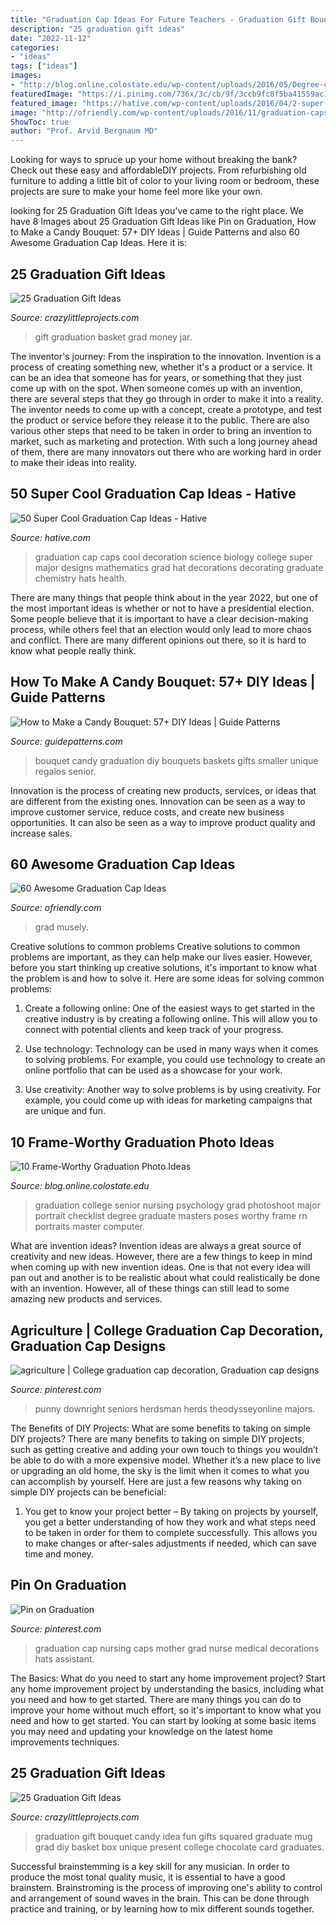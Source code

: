 ```yaml
---
title: "Graduation Cap Ideas For Future Teachers - Graduation Gift Bouquet Candy Idea Fun Gifts Squared Graduate Mug Grad Diy Basket Box Unique Present College Chocolate Card Graduates"
description: "25 graduation gift ideas"
date: "2022-11-12"
categories:
- "ideas"
tags: ["ideas"]
images:
- "http://blog.online.colostate.edu/wp-content/uploads/2016/05/Degree-checklist-photo.jpg"
featuredImage: "https://i.pinimg.com/736x/3c/cb/9f/3ccb9fc8f5ba41559ac1a81665eee39f.jpg"
featured_image: "https://hative.com/wp-content/uploads/2016/04/2-super-cool-graduation-cap-ideas.jpg"
image: "http://ofriendly.com/wp-content/uploads/2016/11/graduation-caps/7-graduation-cap-ideas.jpg"
ShowToc: true
author: "Prof. Arvid Bergnaum MD"
---
```



Looking for ways to spruce up your home without breaking the bank? Check out these easy and affordableDIY projects. From refurbishing old furniture to adding a little bit of color to your living room or bedroom, these projects are sure to make your home feel more like your own.

	

		
looking for 25 Graduation Gift Ideas you've came to the right place. We have 8 Images about 25 Graduation Gift Ideas like Pin on Graduation, How to Make a Candy Bouquet: 57+ DIY Ideas | Guide Patterns and also 60 Awesome Graduation Cap Ideas. Here it is:
		
    
## 25 Graduation Gift Ideas

<img loading=lazy src="http://crazylittleprojects.com/wp-content/uploads/2015/05/grad-gift-idea-NoBiggie.net_.jpg" onerror="this.onerror=null;this.src='https://tse2.mm.bing.net/th?id=OIP.2HxrTjU87TA9_xFvYgiciQHaLI&amp;pid=15.1';" alt="25 Graduation Gift Ideas">

_Source: crazylittleprojects.com_

>gift graduation basket grad money jar. 

	

The inventor's journey: From the inspiration to the innovation.
Invention is a process of creating something new, whether it's a product or a service. It can be an idea that someone has for years, or something that they just come up with on the spot. When someone comes up with an invention, there are several steps that they go through in order to make it into a reality. The inventor needs to come up with a concept, create a prototype, and test the product or service before they release it to the public. There are also various other steps that need to be taken in order to bring an invention to market, such as marketing and protection. With such a long journey ahead of them, there are many innovators out there who are working hard in order to make their ideas into reality.

    
## 50 Super Cool Graduation Cap Ideas - Hative

<img loading=lazy src="https://hative.com/wp-content/uploads/2016/04/2-super-cool-graduation-cap-ideas.jpg" onerror="this.onerror=null;this.src='https://tse1.mm.bing.net/th?id=OIP.ALp_znKqKk50D5TFgsexhgHaHa&amp;pid=15.1';" alt="50 Super Cool Graduation Cap Ideas - Hative">

_Source: hative.com_

>graduation cap caps cool decoration science biology college super major designs mathematics grad hat decorations decorating graduate chemistry hats health. 

	

There are many things that people think about in the year 2022, but one of the most important ideas is whether or not to have a presidential election. Some people believe that it is important to have a clear decision-making process, while others feel that an election would only lead to more chaos and conflict. There are many different opinions out there, so it is hard to know what people really think.

    
## How To Make A Candy Bouquet: 57+ DIY Ideas | Guide Patterns

<img loading=lazy src="https://www.guidepatterns.com/wp-content/uploads/2018/01/Graduation-Candy-Bouquet.jpg" onerror="this.onerror=null;this.src='https://tse3.mm.bing.net/th?id=OIP.iz8N2K0UWYb_Ko-ecdIr8AHaKN&amp;pid=15.1';" alt="How to Make a Candy Bouquet: 57+ DIY Ideas | Guide Patterns">

_Source: guidepatterns.com_

>bouquet candy graduation diy bouquets baskets gifts smaller unique regalos senior. 

	

Innovation is the process of creating new products, services, or ideas that are different from the existing ones. Innovation can be seen as a way to improve customer service, reduce costs, and create new business opportunities. It can also be seen as a way to improve product quality and increase sales.

    
## 60 Awesome Graduation Cap Ideas

<img loading=lazy src="http://ofriendly.com/wp-content/uploads/2016/11/graduation-caps/7-graduation-cap-ideas.jpg" onerror="this.onerror=null;this.src='https://tse4.mm.bing.net/th?id=OIP._8d2jM13CL6tOa8alUHk3QHaHa&amp;pid=15.1';" alt="60 Awesome Graduation Cap Ideas">

_Source: ofriendly.com_

>grad musely. 

	

Creative solutions to common problems
Creative solutions to common problems are important, as they can help make our lives easier. However, before you start thinking up creative solutions, it's important to know what the problem is and how to solve it. Here are some ideas for solving common problems:
1. Create a following online: One of the easiest ways to get started in the creative industry is by creating a following online. This will allow you to connect with potential clients and keep track of your progress.

2. Use technology: Technology can be used in many ways when it comes to solving problems. For example, you could use technology to create an online portfolio that can be used as a showcase for your work.

3. Use creativity: Another way to solve problems is by using creativity. For example, you could come up with ideas for marketing campaigns that are unique and fun.

    
## 10 Frame-Worthy Graduation Photo Ideas

<img loading=lazy src="http://blog.online.colostate.edu/wp-content/uploads/2016/05/Degree-checklist-photo.jpg" onerror="this.onerror=null;this.src='https://tse4.mm.bing.net/th?id=OIP.4m94hG-jVeHtlbS26wuB8gHaLH&amp;pid=15.1';" alt="10 Frame-Worthy Graduation Photo Ideas">

_Source: blog.online.colostate.edu_

>graduation college senior nursing psychology grad photoshoot major portrait checklist degree graduate masters poses worthy frame rn portraits master computer. 

	

What are invention ideas?
Invention ideas are always a great source of creativity and new ideas. However, there are a few things to keep in mind when coming up with new invention ideas. One is that not every idea will pan out and another is to be realistic about what could realistically be done with an invention. However, all of these things can still lead to some amazing new products and services.

    
## Agriculture | College Graduation Cap Decoration, Graduation Cap Designs

<img loading=lazy src="https://i.pinimg.com/736x/3c/cb/9f/3ccb9fc8f5ba41559ac1a81665eee39f.jpg" onerror="this.onerror=null;this.src='https://tse1.mm.bing.net/th?id=OIP.pqFpfW82HWrCqb1qP9ecJQHaNK&amp;pid=15.1';" alt="agriculture | College graduation cap decoration, Graduation cap designs">

_Source: pinterest.com_

>punny downright seniors herdsman herds theodysseyonline majors. 

	

The Benefits of DIY Projects: What are some benefits to taking on simple DIY projects?
There are many benefits to taking on simple DIY projects, such as getting creative and adding your own touch to things you wouldn’t be able to do with a more expensive model. Whether it’s a new place to live or upgrading an old home, the sky is the limit when it comes to what you can accomplish by yourself. Here are just a few reasons why taking on simple DIY projects can be beneficial: 
1. You get to know your project better – By taking on projects by yourself, you get a better understanding of how they work and what steps need to be taken in order for them to complete successfully. This allows you to make changes or after-sales adjustments if needed, which can save time and money. 


    
## Pin On Graduation

<img loading=lazy src="https://i.pinimg.com/736x/2e/07/84/2e0784949951a8391b3f09984484ad8b--baby-nurse-graduation-cap-graduation-hats.jpg" onerror="this.onerror=null;this.src='https://tse4.mm.bing.net/th?id=OIP.bqdmXumrWxo7bCOAFt9SywHaJ3&amp;pid=15.1';" alt="Pin on Graduation">

_Source: pinterest.com_

>graduation cap nursing caps mother grad nurse medical decorations hats assistant. 

	

The Basics: What do you need to start any home improvement project?
Start any home improvement project by understanding the basics, including what you need and how to get started. There are many things you can do to improve your home without much effort, so it's important to know what you need and how to get started. You can start by looking at some basic items you may need and updating your knowledge on the latest home improvements techniques.

    
## 25 Graduation Gift Ideas

<img loading=lazy src="https://crazylittleprojects.com/wp-content/uploads/2015/05/GradBouquets.jpg" onerror="this.onerror=null;this.src='https://tse4.mm.bing.net/th?id=OIP.zb6J-xLs5uJhC_oR8pWpmgHaLG&amp;pid=15.1';" alt="25 Graduation Gift Ideas">

_Source: crazylittleprojects.com_

>graduation gift bouquet candy idea fun gifts squared graduate mug grad diy basket box unique present college chocolate card graduates. 

	

Successful brainstemming is a key skill for any musician. In order to produce the most tonal quality music, it is essential to have a good brainstem. Brainstroming is the process of improving one's ability to control and arrangement of sound waves in the brain. This can be done through practice and training, or by learning how to mix different sounds together.

